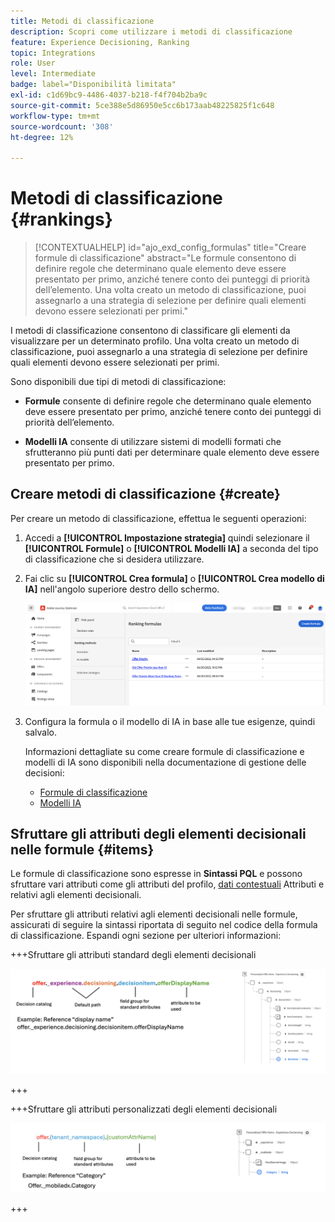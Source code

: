 ```yaml
---
title: Metodi di classificazione
description: Scopri come utilizzare i metodi di classificazione
feature: Experience Decisioning, Ranking
topic: Integrations
role: User
level: Intermediate
badge: label="Disponibilità limitata"
exl-id: c1d69bc9-4486-4037-b218-f4f704b2ba9c
source-git-commit: 5ce388e5d86950e5cc6b173aab48225825f1c648
workflow-type: tm+mt
source-wordcount: '308'
ht-degree: 12%

---
```


# Metodi di classificazione {#rankings}

>[!CONTEXTUALHELP]
>id="ajo_exd_config_formulas"
>title="Creare formule di classificazione"
>abstract="Le formule consentono di definire regole che determinano quale elemento deve essere presentato per primo, anziché tenere conto dei punteggi di priorità dell’elemento. Una volta creato un metodo di classificazione, puoi assegnarlo a una strategia di selezione per definire quali elementi devono essere selezionati per primi."

I metodi di classificazione consentono di classificare gli elementi da visualizzare per un determinato profilo. Una volta creato un metodo di classificazione, puoi assegnarlo a una strategia di selezione per definire quali elementi devono essere selezionati per primi.

Sono disponibili due tipi di metodi di classificazione:

* **Formule** consente di definire regole che determinano quale elemento deve essere presentato per primo, anziché tenere conto dei punteggi di priorità dell’elemento.

* **Modelli IA** consente di utilizzare sistemi di modelli formati che sfrutteranno più punti dati per determinare quale elemento deve essere presentato per primo.

## Creare metodi di classificazione {#create}

Per creare un metodo di classificazione, effettua le seguenti operazioni:

1. Accedi a **[!UICONTROL Impostazione strategia]** quindi selezionare il **[!UICONTROL Formule]** o **[!UICONTROL Modelli IA]** a seconda del tipo di classificazione che si desidera utilizzare.

1. Fai clic su **[!UICONTROL Crea formula]** o **[!UICONTROL Crea modello di IA]** nell&#39;angolo superiore destro dello schermo.

   ![](assets/ranking-create.png)

1. Configura la formula o il modello di IA in base alle tue esigenze, quindi salvalo.

   Informazioni dettagliate su come creare formule di classificazione e modelli di IA sono disponibili nella documentazione di gestione delle decisioni:

   * [Formule di classificazione](../offers/ranking/create-ranking-formulas.md)
   * [Modelli IA](../offers/ranking/ai-models.md)


## Sfruttare gli attributi degli elementi decisionali nelle formule {#items}

Le formule di classificazione sono espresse in **Sintassi PQL** e possono sfruttare vari attributi come gli attributi del profilo, [dati contestuali](context-data.md) Attributi e relativi agli elementi decisionali.

Per sfruttare gli attributi relativi agli elementi decisionali nelle formule, assicurati di seguire la sintassi riportata di seguito nel codice della formula di classificazione. Espandi ogni sezione per ulteriori informazioni:

+++Sfruttare gli attributi standard degli elementi decisionali

![](assets/formula-attribute.png)

+++

+++Sfruttare gli attributi personalizzati degli elementi decisionali

![](assets/formula-attribute-custom.png)

+++
